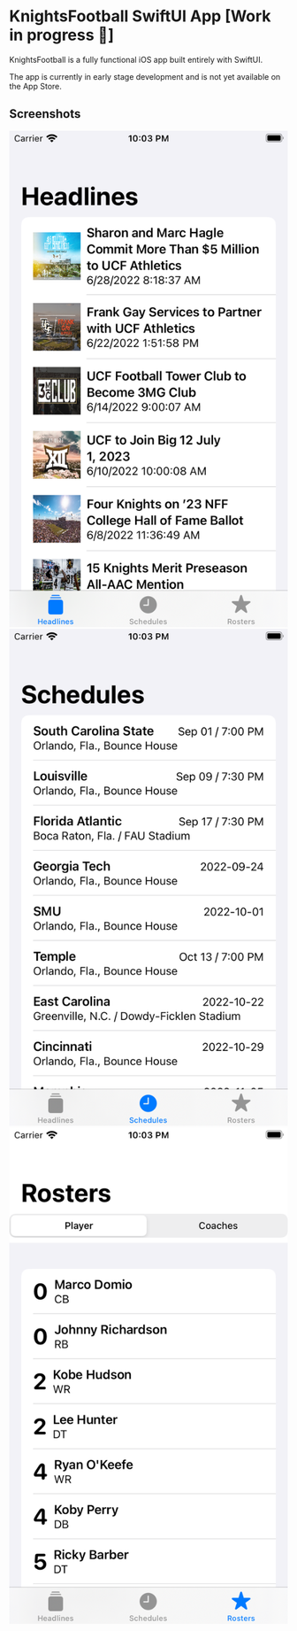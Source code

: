 KnightsFootball SwiftUI App [Work in progress 🚧]
==================

KnightsFootball is a fully functional iOS app built entirely with SwiftUI.

The app is currently in early stage development and is not yet available on the App Store.

## Screenshots
![Screenshot showing Headlines screen](images/screenshot-headlines.png "Screenshot showing Headlines screen")
![Screenshot showing Schedules screen](images/screenshot-schedules.png "Screenshot showing Schedules screen")
![Screenshot showing Rosters screen](images/screenshot-rosters-players.png "Screenshot showing Rosters screen")